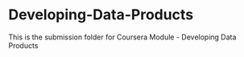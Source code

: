 # Developing-Data-Products
This is the submission folder for Coursera Module - Developing Data Products
